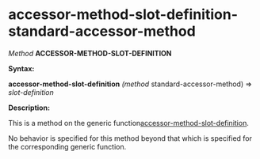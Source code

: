 accessor-method-slot-definition-standard-accessor-method
========================================================

*Method* **ACCESSOR-METHOD-SLOT-DEFINITION**

**Syntax:**

**accessor-method-slot-definition** *(method* standard-accessor-method) => *slot-definition*

**Description:**

This is a method on the generic function[accessor-method-slot-definition](accessor-method-slot-definition.md).

No behavior is specified for this method beyond that which is specified for the corresponding generic function.
